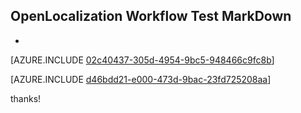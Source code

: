 ## OpenLocalization Workflow Test MarkDown
* 

[AZURE.INCLUDE [02c40437-305d-4954-9bc5-948466c9fc8b](calleeMd1.md)]



[AZURE.INCLUDE [d46bdd21-e000-473d-9bac-23fd725208aa](calleeMd2.md)]

 
thanks!